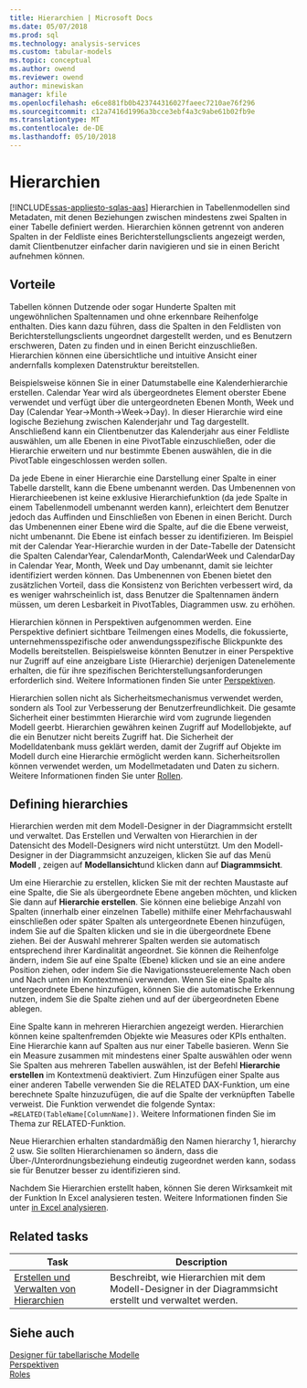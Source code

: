 ```yaml
---
title: Hierarchien | Microsoft Docs
ms.date: 05/07/2018
ms.prod: sql
ms.technology: analysis-services
ms.custom: tabular-models
ms.topic: conceptual
ms.author: owend
ms.reviewer: owend
author: minewiskan
manager: kfile
ms.openlocfilehash: e6ce881fb0b423744316027faeec7210ae76f296
ms.sourcegitcommit: c12a7416d1996a3bcce3ebf4a3c9abe61b02fb9e
ms.translationtype: MT
ms.contentlocale: de-DE
ms.lasthandoff: 05/10/2018
---
```

# <a name="hierarchies"></a>Hierarchien
[!INCLUDE[ssas-appliesto-sqlas-aas](../../includes/ssas-appliesto-sqlas-aas.md)]
  Hierarchien in Tabellenmodellen sind Metadaten, mit denen Beziehungen zwischen mindestens zwei Spalten in einer Tabelle definiert werden. Hierarchien können getrennt von anderen Spalten in der Feldliste eines Berichterstellungsclients angezeigt werden, damit Clientbenutzer einfacher darin navigieren und sie in einen Bericht aufnehmen können.  
  
##  <a name="bkmk_benefits"></a> Vorteile  
 Tabellen können Dutzende oder sogar Hunderte Spalten mit ungewöhnlichen Spaltennamen und ohne erkennbare Reihenfolge enthalten. Dies kann dazu führen, dass die Spalten in den Feldlisten von Berichterstellungsclients ungeordnet dargestellt werden, und es Benutzern erschweren, Daten zu finden und in einen Bericht einzuschließen. Hierarchien können eine übersichtliche und intuitive Ansicht einer andernfalls komplexen Datenstruktur bereitstellen.  
  
 Beispielsweise können Sie in einer Datumstabelle eine Kalenderhierarchie erstellen. Calendar Year wird als übergeordnetes Element oberster Ebene verwendet und verfügt über die untergeordneten Ebenen Month, Week und Day (Calendar Year->Month->Week->Day). In dieser Hierarchie wird eine logische Beziehung zwischen Kalenderjahr und Tag dargestellt. Anschließend kann ein Clientbenutzer das Kalenderjahr aus einer Feldliste auswählen, um alle Ebenen in eine PivotTable einzuschließen, oder die Hierarchie erweitern und nur bestimmte Ebenen auswählen, die in die PivotTable eingeschlossen werden sollen.  
  
 Da jede Ebene in einer Hierarchie eine Darstellung einer Spalte in einer Tabelle darstellt, kann die Ebene umbenannt werden. Das Umbenennen von Hierarchieebenen ist keine exklusive Hierarchiefunktion (da jede Spalte in einem Tabellenmodell umbenannt werden kann), erleichtert dem Benutzer jedoch das Auffinden und Einschließen von Ebenen in einen Bericht. Durch das Umbenennen einer Ebene wird die Spalte, auf die die Ebene verweist, nicht umbenannt. Die Ebene ist einfach besser zu identifizieren. Im Beispiel mit der Calendar Year-Hierarchie wurden in der Date-Tabelle der Datensicht die Spalten CalendarYear, CalendarMonth, CalendarWeek und CalendarDay in Calendar Year, Month, Week und Day umbenannt, damit sie leichter identifiziert werden können. Das Umbenennen von Ebenen bietet den zusätzlichen Vorteil, dass die Konsistenz von Berichten verbessert wird, da es weniger wahrscheinlich ist, dass Benutzer die Spaltennamen ändern müssen, um deren Lesbarkeit in PivotTables, Diagrammen usw. zu erhöhen.  
  
 Hierarchien können in Perspektiven aufgenommen werden. Eine Perspektive definiert sichtbare Teilmengen eines Modells, die fokussierte, unternehmensspezifische oder anwendungsspezifische Blickpunkte des Modells bereitstellen. Beispielsweise könnten Benutzer in einer Perspektive nur Zugriff auf eine anzeigbare Liste (Hierarchie) derjenigen Datenelemente erhalten, die für ihre spezifischen Berichterstellungsanforderungen erforderlich sind. Weitere Informationen finden Sie unter [Perspektiven](../../analysis-services/tabular-models/perspectives-ssas-tabular.md).  
  
 Hierarchien sollen nicht als Sicherheitsmechanismus verwendet werden, sondern als Tool zur Verbesserung der Benutzerfreundlichkeit. Die gesamte Sicherheit einer bestimmten Hierarchie wird vom zugrunde liegenden Modell geerbt. Hierarchien gewähren keinen Zugriff auf Modellobjekte, auf die ein Benutzer nicht bereits Zugriff hat. Die Sicherheit der Modelldatenbank muss geklärt werden, damit der Zugriff auf Objekte im Modell durch eine Hierarchie ermöglicht werden kann. Sicherheitsrollen können verwendet werden, um Modellmetadaten und Daten zu sichern. Weitere Informationen finden Sie unter [Rollen](../../analysis-services/tabular-models/roles-ssas-tabular.md).  
  
##  <a name="bkmk_define"></a> Defining hierarchies  
 Hierarchien werden mit dem Modell-Designer in der Diagrammsicht erstellt und verwaltet. Das Erstellen und Verwalten von Hierarchien in der Datensicht des Modell-Designers wird nicht unterstützt. Um den Modell-Designer in der Diagrammsicht anzuzeigen, klicken Sie auf das Menü **Modell** , zeigen auf **Modellansicht**und klicken dann auf **Diagrammsicht**.  
  
 Um eine Hierarchie zu erstellen, klicken Sie mit der rechten Maustaste auf eine Spalte, die Sie als übergeordnete Ebene angeben möchten, und klicken Sie dann auf **Hierarchie erstellen**. Sie können eine beliebige Anzahl von Spalten (innerhalb einer einzelnen Tabelle) mithilfe einer Mehrfachauswahl einschließen oder später Spalten als untergeordnete Ebenen hinzufügen, indem Sie auf die Spalten klicken und sie in die übergeordnete Ebene ziehen. Bei der Auswahl mehrerer Spalten werden sie automatisch entsprechend ihrer Kardinalität angeordnet. Sie können die Reihenfolge ändern, indem Sie auf eine Spalte (Ebene) klicken und sie an eine andere Position ziehen, oder indem Sie die Navigationssteuerelemente Nach oben und Nach unten im Kontextmenü verwenden. Wenn Sie eine Spalte als untergeordnete Ebene hinzufügen, können Sie die automatische Erkennung nutzen, indem Sie die Spalte ziehen und auf der übergeordneten Ebene ablegen.  
  
 Eine Spalte kann in mehreren Hierarchien angezeigt werden. Hierarchien können keine spaltenfremden Objekte wie Measures oder KPIs enthalten. Eine Hierarchie kann auf Spalten aus nur einer Tabelle basieren. Wenn Sie ein Measure zusammen mit mindestens einer Spalte auswählen oder wenn Sie Spalten aus mehreren Tabellen auswählen, ist der Befehl **Hierarchie erstellen** im Kontextmenü deaktiviert. Zum Hinzufügen einer Spalte aus einer anderen Tabelle verwenden Sie die RELATED DAX-Funktion, um eine berechnete Spalte hinzuzufügen, die auf die Spalte der verknüpften Tabelle verweist. Die Funktion verwendet die folgende Syntax: `=RELATED(TableName[ColumnName])`. Weitere Informationen finden Sie im Thema zur RELATED-Funktion.  
  
 Neue Hierarchien erhalten standardmäßig den Namen hierarchy 1, hierarchy 2 usw. Sie sollten Hierarchienamen so ändern, dass die Über-/Unterordnungsbeziehung eindeutig zugeordnet werden kann, sodass sie für Benutzer besser zu identifizieren sind.  
  
 Nachdem Sie Hierarchien erstellt haben, können Sie deren Wirksamkeit mit der Funktion In Excel analysieren testen. Weitere Informationen finden Sie unter [in Excel analysieren](../../analysis-services/tabular-models/analyze-in-excel-ssas-tabular.md).  
  
##  <a name="bkmk_related_tasks"></a> Related tasks  
  
|Task|Description|  
|----------|-----------------|  
|[Erstellen und Verwalten von Hierarchien](../../analysis-services/tabular-models/create-and-manage-hierarchies-ssas-tabular.md)|Beschreibt, wie Hierarchien mit dem Modell-Designer in der Diagrammsicht erstellt und verwaltet werden.|  
  
## <a name="see-also"></a>Siehe auch  
 [Designer für tabellarische Modelle](../../analysis-services/tabular-models/tabular-model-designer-ssas.md)   
 [Perspektiven](../../analysis-services/tabular-models/perspectives-ssas-tabular.md)   
 [Roles](../../analysis-services/tabular-models/roles-ssas-tabular.md)  
  
  
